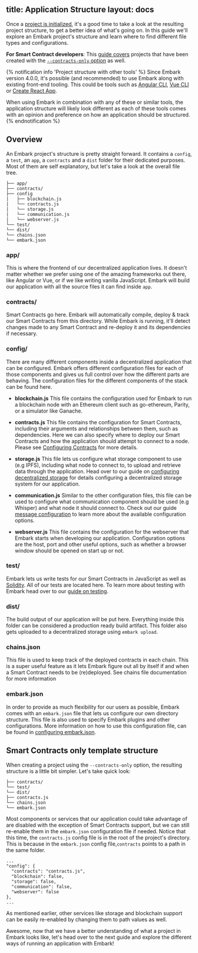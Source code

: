 title: Application Structure
layout: docs
---

Once a [project is initialized](/docs/create_project.html), it's a good time to take a look at the resulting project structure, to get a better idea of what's going on. In this guide we'll explore an Embark project's structure and learn where to find different file types and configurations.

**For Smart Contract developers**: This [guide covers](#Smart-Contracts-only-template-structure) projects that have been created with the [`--contracts-only` option](create_project.html#Creating-“contracts-only”-apps) as well.

{% notification info 'Project structure with other tools' %}
Since Embark version 4.0.0, it's possible (and recommended) to use Embark along with existing front-end tooling. This could be tools such as [Angular CLI](https://cli.angular.io), [Vue CLI](https://cli.vuejs.org) or [Create React App](https://github.com/facebook/create-react-app).

When using Embark in combination with any of these or similar tools, the application structure will likely look different as each of these tools comes with an opinion and preference on how an application should be structured.
{% endnotification %}

## Overview

An Embark project's structure is pretty straight forward. It contains a `config`, a `test`, an `app`, a `contracts` and a `dist` folder for their dedicated purposes. Most of them are self explanatory, but let's take a look at the overall file tree.

``` plain
├── app/
├── contracts/
├── config
|   ├── blockchain.js
|   └── contracts.js
|   └── storage.js
|   └── communication.js
|   └── webserver.js
└── test/
└── dist/
└── chains.json
└── embark.json
```

### app/

This is where the frontend of our decentralized application lives. It doesn't matter whether we prefer using one of the amazing frameworks out there, like Angular or Vue, or if we like writing vanilla JavaScript. Embark will build our application with all the source files it can find inside `app`.

### contracts/

Smart Contracts go here. Embark will automatically compile, deploy & track our Smart Contracts from this directory. While Embark is running, it'll detect changes made to any Smart Contract and re-deploy it and its dependencies if necessary.

### config/

There are many different components inside a decentralized application that can be configured. Embark offers different configuration files for each of those components and gives us full control over how the different parts are behaving. The configuration files for the different components of the stack can be found here.

* **blockchain.js**
This file contains the configuration used for Embark to run a blockchain node with an Ethereum client such as go-ethereum, Parity, or a simulator like Ganache.

* **contracts.js**
This file contains the configuration for Smart Contracts, including their arguments and relationships between them, such as dependencies. Here we can also specify where to deploy our Smart Contracts and how the application should attempt to connect to a node. Please see [Configuring Contracts](contracts.html) for more details.

* **storage.js**
This file lets us configure what storage component to use (e.g IPFS), including what node to connect to, to upload and retrieve data through the application. Head over to our guide on [configuring decentralized storage](storage_configuration.html) for details configuring a decentralized storage system for our application.

* **communication.js**
Similar to the other configuration files, this file can be used to configure what communication component should be used (e.g Whisper) and what node it should connect to. Check out our guide [message configuration](messages_configuration.html) to learn more about the available configuration options.

* **webserver.js**
This file contains the configuration for the webserver that Embark starts when developing our application. Configuration options are the host, port and other useful options, such as whether a browser window should be opened on start up or not.

### test/

Embark lets us write tests for our Smart Contracts in JavaScript as well as [Solidity](https://github.com/ethereum/remix/tree/master/remix-tests). All of our tests are located here. To learn more about testing with Embark head over to our [guide on testing](contracts_testing.html).

### dist/

The build output of our application will be put here. Everything inside this folder can be considered a production ready build artifact. This folder also gets uploaded to a decentralized storage using `embark upload`.

### chains.json

This file is used to keep track of the deployed contracts in each chain. This is a super useful feature as it lets Embark figure out all by itself if and when a Smart Contract needs to be (re)deployed. See chains file documentation for more information

### embark.json

In order to provide as much flexibility for our users as possible, Embark comes with an `embark.json` file that lets us configure our own directory structure. This file is also used to specify Embark plugins and other configurations. More information on how to use this configuration file, can be found in [configuring embark.json](configuration.html).

## Smart Contracts only template structure

When creating a project using the `--contracts-only` option, the resulting structure is a little bit simpler. Let's take quick look:

```
├── contracts/
└── test/
└── dist/
├── contracts.js
└── chains.json
└── embark.json
```

Most components or services that our application could take advantage of are disabled with the exception of Smart Contracts support, but we can still re-enable them in the `embark.json` configuration file if needed. Notice that this time, the `contracts.js` config file is in the root of the project's directory. This is because in the `embark.json` config file,`contracts` points to a path in the same folder.

```
...
"config": {
  "contracts": "contracts.js",
  "blockchain": false,
  "storage": false,
  "communication": false,
  "webserver": false
},
...
```
As mentioned earlier, other services like storage and blockchain support can be easily re-enabled by changing them to path values as well.

Awesome, now that we have a better understanding of what a project in Embark looks like, let's head over to the next guide and explore the different ways of running an application with Embark!
